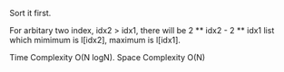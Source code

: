 Sort it first.

For arbitary two index, idx2 > idx1, there will be 2 ** idx2 - 2 ** idx1 list which mimimum is l[idx2], maximum is l[idx1].


Time Complexity O(N logN). Space Complexity O(N)